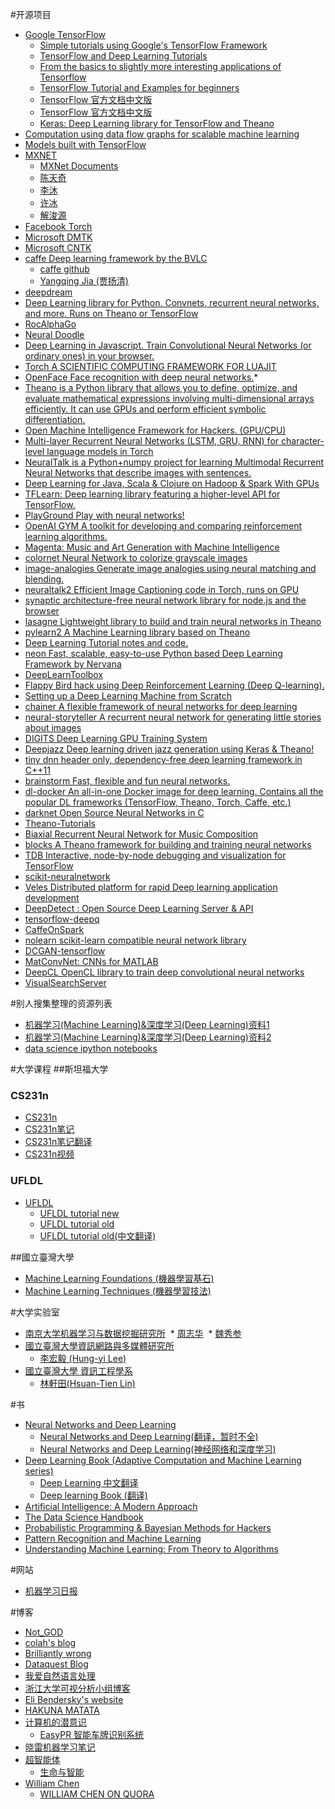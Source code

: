 #开源项目

* [Google TensorFlow](https://www.tensorflow.org/)
  * [Simple tutorials using Google's TensorFlow Framework](https://github.com/nlintz/TensorFlow-Tutorials)
  * [TensorFlow and Deep Learning Tutorials](https://github.com/wagamamaz/tensorflow-tutorial)
  * [From the basics to slightly more interesting applications of Tensorflow](https://github.com/pkmital/tensorflow_tutorials)
  * [TensorFlow Tutorial and Examples for beginners](https://github.com/aymericdamien/TensorFlow-Examples)
  * [TensorFlow 官方文档中文版](http://wiki.jikexueyuan.com/project/tensorflow-zh/)
  * [TensorFlow 官方文档中文版](https://github.com/jikexueyuanwiki/tensorflow-zh)
  * [Keras: Deep Learning library for TensorFlow and Theano](https://github.com/fchollet/keras)
* [Computation using data flow graphs for scalable machine learning](https://github.com/tensorflow/tensorflow)
* [Models built with TensorFlow](https://github.com/tensorflow/models)
* [MXNET](https://github.com/dmlc/mxnet)
  * [MXNet Documents](http://mxnet.io/)
  * [陈天奇](http://homes.cs.washington.edu/~tqchen/)
  * [李沐](http://www.cs.cmu.edu/~muli/)
  * [许冰](http://binghsu.com/)
  * [解浚源](http://homes.cs.washington.edu/~jxie/)
* [Facebook Torch](http://torch.ch/)
* [Microsoft DMTK](http://www.dmtk.io/)
* [Microsoft CNTK](https://github.com/Microsoft/CNTK)
* [caffe Deep learning framework by the BVLC](http://caffe.berkeleyvision.org/)
  * [caffe github](https://github.com/BVLC/caffe)
  * [Yangqing Jia (贾扬清)](http://daggerfs.com/)
* [deepdream](https://github.com/google/deepdream)
* [Deep Learning library for Python. Convnets, recurrent neural networks, and more. Runs on Theano or TensorFlow](https://keras.io/)
* [RocAlphaGo](https://github.com/Rochester-NRT/RocAlphaGo)
* [Neural Doodle](https://github.com/alexjc/neural-doodle)
* [Deep Learning in Javascript. Train Convolutional Neural Networks (or ordinary ones) in your browser.](https://github.com/karpathy/convnetjs)
* [Torch A SCIENTIFIC COMPUTING FRAMEWORK FOR LUAJIT](http://torch.ch/)
* [OpenFace Face recognition with deep neural networks.](https://github.com/cmusatyalab/openface)*
* [Theano is a Python library that allows you to define, optimize, and evaluate mathematical expressions involving multi-dimensional arrays efficiently. It can use GPUs and perform efficient symbolic differentiation. ](https://github.com/Theano/Theano)
* [Open Machine Intelligence Framework for Hackers. (GPU/CPU) ](https://github.com/autumnai/leaf)
* [Multi-layer Recurrent Neural Networks (LSTM, GRU, RNN) for character-level language models in Torch](https://github.com/karpathy/char-rnn)
* [NeuralTalk is a Python+numpy project for learning Multimodal Recurrent Neural Networks that describe images with sentences.](https://github.com/karpathy/neuraltalk)
* [Deep Learning for Java, Scala & Clojure on Hadoop & Spark With GPUs ](https://deeplearning4j.org/)
* [TFLearn: Deep learning library featuring a higher-level API for TensorFlow.](https://github.com/tflearn/tflearn)
* [PlayGround Play with neural networks! ](https://github.com/tensorflow/playground)
* [OpenAI GYM A toolkit for developing and comparing reinforcement learning algorithms.](https://github.com/openai/gym)
* [Magenta: Music and Art Generation with Machine Intelligence](https://github.com/tensorflow/magenta)
* [colornet Neural Network to colorize grayscale images](https://github.com/pavelgonchar/colornet)
* [image-analogies Generate image analogies using neural matching and blending.](https://github.com/awentzonline/image-analogies)
* [neuraltalk2 Efficient Image Captioning code in Torch, runs on GPU](https://github.com/karpathy/neuraltalk2)
* [synaptic architecture-free neural network library for node.js and the browser](https://github.com/cazala/synaptic)
* [lasagne Lightweight library to build and train neural networks in Theano](https://github.com/Lasagne/Lasagne)
* [pylearn2 A Machine Learning library based on Theano](https://github.com/lisa-lab/pylearn2)
* [Deep Learning Tutorial notes and code.](http://deeplearning.net/tutorial/)
* [neon Fast, scalable, easy-to-use Python based Deep Learning Framework by Nervana](https://github.com/NervanaSystems/neon)
* [DeepLearnToolbox](https://github.com/rasmusbergpalm/DeepLearnToolbox)
* [Flappy Bird hack using Deep Reinforcement Learning (Deep Q-learning).](https://github.com/yenchenlin/DeepLearningFlappyBird)
* [Setting up a Deep Learning Machine from Scratch](https://github.com/saiprashanths/dl-setup)
* [chainer A flexible framework of neural networks for deep learning](https://github.com/pfnet/chainer)
* [neural-storyteller A recurrent neural network for generating little stories about images](https://github.com/ryankiros/neural-storyteller)
* [DIGITS Deep Learning GPU Training System](https://github.com/NVIDIA/DIGITS)
* [Deepjazz Deep learning driven jazz generation using Keras & Theano! ](https://github.com/jisungk/deepjazz)
* [tiny dnn header only, dependency-free deep learning framework in C++11](https://github.com/tiny-dnn/tiny-dnn)
* [brainstorm Fast, flexible and fun neural networks.](https://github.com/IDSIA/brainstorm)
* [dl-docker An all-in-one Docker image for deep learning. Contains all the popular DL frameworks (TensorFlow, Theano, Torch, Caffe, etc.)](https://github.com/saiprashanths/dl-docker)
* [darknet Open Source Neural Networks in C](http://pjreddie.com/darknet/)
* [Theano-Tutorials](https://github.com/Newmu/Theano-Tutorials)
* [Biaxial Recurrent Neural Network for Music Composition](https://github.com/hexahedria/biaxial-rnn-music-composition)
* [blocks A Theano framework for building and training neural networks](https://github.com/mila-udem/blocks)
* [TDB Interactive, node-by-node debugging and visualization for TensorFlow](https://github.com/ericjang/tdb)
* [scikit-neuralnetwork](https://github.com/aigamedev/scikit-neuralnetwork)
* [Veles Distributed platform for rapid Deep learning application development](https://github.com/samsung/veles)
* [DeepDetect : Open Source Deep Learning Server & API](https://github.com/beniz/deepdetect)
* [tensorflow-deepq](https://github.com/nivwusquorum/tensorflow-deepq)
* [CaffeOnSpark](https://github.com/yahoo/CaffeOnSpark)
* [nolearn scikit-learn compatible neural network library](https://github.com/dnouri/nolearn)
* [DCGAN-tensorflow](https://github.com/carpedm20/DCGAN-tensorflow)
* [MatConvNet: CNNs for MATLAB](https://github.com/vlfeat/matconvnet)
* [DeepCL OpenCL library to train deep convolutional neural networks](https://github.com/hughperkins/DeepCL)
* [VisualSearchServer](https://github.com/AKSHAYUBHAT/VisualSearchServer)


#别人搜集整理的资源列表

* [机器学习(Machine Learning)&深度学习(Deep Learning)资料1](https://github.com/ty4z2008/Qix/blob/master/dl.md)
* [机器学习(Machine Learning)&深度学习(Deep Learning)资料2](https://github.com/ty4z2008/Qix/blob/master/dl2.md)
* [data science ipython notebooks](https://github.com/donnemartin/data-science-ipython-notebooks)

#大学课程
##斯坦福大学
### CS231n
* [CS231n](http://cs231n.stanford.edu/)
* [CS231n笔记](http://cs231n.github.io/)
* [CS231n笔记翻译](https://zhuanlan.zhihu.com/p/21930884?refer=intelligentunit)
* [CS231n视频](https://www.youtube.com/playlist?list=PLkt2uSq6rBVctENoVBg1TpCC7OQi31AlC)

### UFLDL
* [UFLDL](http://ufldl.stanford.edu/)
  * [UFLDL tutorial new](http://deeplearning.stanford.edu/tutorial)
  * [UFLDL tutorial old](http://deeplearning.stanford.edu/wiki/index.php/UFLDL_Tutorial)
  * [UFLDL tutorial old(中文翻译)](http://deeplearning.stanford.edu/wiki/index.php/UFLDL%E6%95%99%E7%A8%8B)

##國立臺灣大學
* [Machine Learning Foundations (機器學習基石)](https://www.youtube.com/playlist?list=PLXVfgk9fNX2I7tB6oIINGBmW50rrmFTqf)
* [Machine Learning Techniques (機器學習技法)](https://www.youtube.com/playlist?list=PLXVfgk9fNX2IQOYPmqjqWsNUFl2kpk1U2)

#大学实验室
* [南京大学机器学习与数据挖掘研究所](http://lamda.nju.edu.cn/)
  * [周志华](http://cs.nju.edu.cn/zhouzh/)
  * [魏秀参](http://lamda.nju.edu.cn/weixs/)
* [國立臺灣大學資訊網路與多媒體研究所](http://www.inm.ntu.edu.tw/)
  * [李宏毅 (Hung-yi Lee)](http://speech.ee.ntu.edu.tw/~tlkagk/)
* [國立臺灣大學 資訊工程學系](https://www.csie.ntu.edu.tw/)
  * [林軒田(Hsuan-Tien Lin)](http://www.csie.ntu.edu.tw/~htlin/)
  

#书

* [Neural Networks and Deep Learning](http://neuralnetworksanddeeplearning.com/)
  * [Neural Networks and Deep Learning(翻译，暂时不全)](https://www.gitbook.com/book/tigerneil/neural-networks-and-deep-learning-zh/details)
  * [Neural Networks and Deep Learning(神经⽹络和深度学习)](https://github.com/zhanggyb/nndl)
* [Deep Learning Book (Adaptive Computation and Machine Learning series)](http://www.deeplearningbook.org/)
  * [Deep Learning 中文翻译](https://github.com/exacity/deeplearningbook-chinese)
  * [Deep learning Book (翻译)](https://github.com/tigerneil/dlbook-zh-cn)
* [Artificial Intelligence: A Modern Approach](http://aima.cs.berkeley.edu/)
* [The Data Science Handbook](http://www.thedatasciencehandbook.com/)
* [Probabilistic Programming & Bayesian Methods for Hackers](http://camdavidsonpilon.github.io/Probabilistic-Programming-and-Bayesian-Methods-for-Hackers/)
* [Pattern Recognition and Machine Learning](https://www.microsoft.com/en-us/research/people/cmbishop/)
* [Understanding Machine Learning: From Theory to Algorithms](http://www.cs.huji.ac.il/~shais/UnderstandingMachineLearning/copy.html)

#网站

* [机器学习日报](http://ml.memect.com/)

#博客
* [Not_GOD](http://www.jianshu.com/users/696dc6c6f01c)
* [colah's blog](http://colah.github.io/)
* [Brilliantly wrong](http://arogozhnikov.github.io/)
* [Dataquest Blog](http://www.dataquest.io/blog/)
* [我爱自然语言处理](http://www.52nlp.cn/)
* [浙江大学可视分析小组博客](http://www.cad.zju.edu.cn/home/vagblog/)
* [Eli Bendersky's website](http://eli.thegreenplace.net/)
* [HAKUNA MATATA](http://lan2720.github.io/)
* [计算机的潜意识](http://www.cnblogs.com/subconscious/)
  * [EasyPR 智能车牌识别系统](https://github.com/liuruoze/EasyPR)
* [晓雷机器学习笔记](https://zhuanlan.zhihu.com/xiaoleimlnote)
* [超智能体](http://gxiiukk.wixsite.com/super)
  * [生命与智能](https://www.gitbook.com/book/yjango/superorganism/details)
* [William Chen](http://www.wzchen.com/)
  * [WILLIAM CHEN ON QUORA](https://www.quora.com/profile/William-Chen-6)



